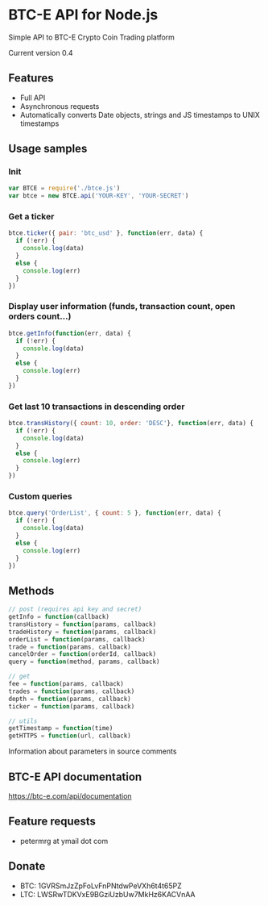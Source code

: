 # BTC-E API for Node.js

Simple API to BTC-E Crypto Coin Trading platform

Current version 0.4

## Features

  * Full API
  * Asynchronous requests
  * Automatically converts Date objects, strings and JS timestamps to UNIX timestamps

## Usage samples

### Init

```javascript
var BTCE = require('./btce.js')
var btce = new BTCE.api('YOUR-KEY', 'YOUR-SECRET')
```

### Get a ticker

```javascript
btce.ticker({ pair: 'btc_usd' }, function(err, data) {
  if (!err) {
    console.log(data)
  }
  else {
    console.log(err)
  }
})
```

### Display user information (funds, transaction count, open orders count...)

```javascript
btce.getInfo(function(err, data) {
  if (!err) {
    console.log(data)
  }
  else {
    console.log(err)
  }
})
```

### Get last 10 transactions in descending order

```javascript
btce.transHistory({ count: 10, order: 'DESC'}, function(err, data) {
  if (!err) {
    console.log(data)
  }
  else {
    console.log(err)
  }
})
```

### Custom queries

```javascript
btce.query('OrderList', { count: 5 }, function(err, data) {
  if (!err) {
    console.log(data)
  }
  else {
    console.log(err)
  }
})
```

## Methods

```javascript
// post (requires api key and secret)
getInfo = function(callback)
transHistory = function(params, callback)
tradeHistory = function(params, callback)
orderList = function(params, callback)
trade = function(params, callback)
cancelOrder = function(orderId, callback)
query = function(method, params, callback)

// get
fee = function(params, callback)
trades = function(params, callback)
depth = function(params, callback)
ticker = function(params, callback)

// utils
getTimestamp = function(time)
getHTTPS = function(url, callback)
```

Information about parameters in source comments

## BTC-E API documentation

https://btc-e.com/api/documentation

## Feature requests

  * petermrg at ymail dot com

## Donate

  * BTC: 1GVRSmJzZpFoLvFnPNtdwPeVXh6t4t65PZ
  * LTC: LWSRwTDKVxE9BGziUzbUw7MkHz6KACVnAA

